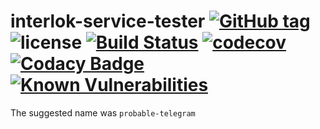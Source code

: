 # interlok-service-tester [![GitHub tag](https://img.shields.io/github/tag/adaptris/interlok-service-tester.svg)](https://github.com/adaptris/interlok-service-tester/tags) ![license](https://img.shields.io/github/license/adaptris/interlok-service-tester.svg) [![Build Status](https://travis-ci.org/adaptris/interlok-service-tester.svg?branch=develop)](https://travis-ci.org/adaptris/interlok-service-tester) [![codecov](https://codecov.io/gh/adaptris/interlok-service-tester/branch/develop/graph/badge.svg)](https://codecov.io/gh/adaptris/interlok-service-tester) [![Codacy Badge](https://api.codacy.com/project/badge/Grade/244719e35c0648ef947b81a99d20de4f)](https://www.codacy.com/app/adaptris/interlok-service-tester?utm_source=github.com&amp;utm_medium=referral&amp;utm_content=adaptris/interlok-service-tester&amp;utm_campaign=Badge_Grade) [![Known Vulnerabilities](https://snyk.io/test/github/adaptris/interlok-service-tester/badge.svg?targetFile=build.gradle)](https://snyk.io/test/github/adaptris/interlok-service-tester?targetFile=build.gradle)
The suggested name was `probable-telegram`
